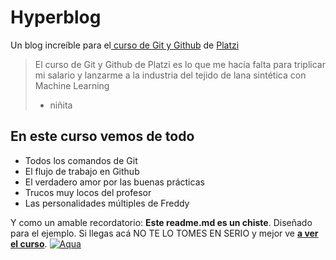 # Hyperblog 
Un blog increíble para el[ curso de Git y Github](https://platzi.com/cursos/git-github/ " curso de Git y Github") de [Platzi](https://fb.watch/p3oO-_fiKR/i")
> El curso de Git y Github de Platzi es lo que me hacía falta para triplicar mi salario y lanzarme a la industria del tejido de lana sintética con Machine Learning
> - niñita

## En este curso vemos de todo
* Todos los comandos de Git
* El flujo de trabajo en Github
* El verdadero amor por las buenas prácticas
* Trucos muy locos del profesor
* Las personalidades múltiples de Freddy

Y como un amable recordatorio: **Este readme.md es un chiste**.  Diseñado para el ejemplo. Si llegas acá NO TE LO TOMES EN SERIO y mejor ve [**a ver el curso**](https://www.facebook.com/100058384125731/videos/111076960848441/").
[![Aqua](https://scontent.ftij3-1.fna.fbcdn.net/v/t39.30808-6/410284740_6821963704586932_4794505118819611905_n.jpg?_nc_cat=110&ccb=1-7&_nc_sid=524774&_nc_eui2=AeGzaMEgdRmAx_g9jZggOpi4CPzNbmEzZBgI_M1uYTNkGKjWz8B5-tQtdmsJhQYnYHJIB06S1FJb8IF8a93WRGz7&_nc_ohc=QcHhpIyKtWwAX-EtGN9&_nc_ht=scontent.ftij3-1.fna&oh=00_AfDCnBxXwr1VGIqhmH5bzg3Vqm_-XiVaWbIIlCEodYO3Kg&oe=6587C782 "Aqua")](hhttps://scontent.ftij3-1.fna.fbcdn.net/v/t39.30808-6/410284740_6821963704586932_4794505118819611905_n.jpg?_nc_cat=110&ccb=1-7&_nc_sid=524774&_nc_eui2=AeGzaMEgdRmAx_g9jZggOpi4CPzNbmEzZBgI_M1uYTNkGKjWz8B5-tQtdmsJhQYnYHJIB06S1FJb8IF8a93WRGz7&_nc_ohc=QcHhpIyKtWwAX-EtGN9&_nc_ht=scontent.ftij3-1.fna&oh=00_AfDCnBxXwr1VGIqhmH5bzg3Vqm_-XiVaWbIIlCEodYO3Kg&oe=6587C782ttp:// "Aqua")